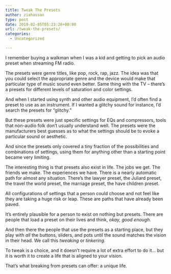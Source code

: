 ```yaml
---
title: Tweak The Presets
author: ziahassan
type: post
date: 2019-02-05T05:23:28+00:00
url: /tweak-the-presets/
categories:
  - Uncategorized

---
```

I remember buying a walkman when I was a kid and getting to pick an audio preset when streaming FM radio. 

The presets were genre titles, like pop, rock, rap, jazz. The idea was that you could select the appropriate genre and the device would make that particular type of music sound even better. Same thing with the TV &#8211; there&#8217;s a presets for different levels of saturation and color settings. 

And when I started using synth and other audio equipment, I&#8217;d often find a preset to use as an instrument. If I wanted a glitchy sound for instance, I&#8217;d search the presets for “glitchy.” 

But these presets were just specific settings for EQs and compressors, tools that non-audio folk don&#8217;t usually understand well. The presets were the manufacturers best guesses as to what the settings should be to evoke a particular sound or aesthetic. 

And since the presets only covered a tiny fraction of the possibilities and combinations of settings, using them for anything other than a starting point became very limiting. 

The interesting thing is that presets also exist in life. The jobs we get. The friends we make. The experiences we have. There is a nearly automatic path for almost any situation. There&#8217;s the lawyer preset, the Juliard preset, the travel the world preset, the marriage preset, the have children preset. 

All configurations of settings that a person could choose and not feel like they are taking a huge risk or leap. These are paths that have already been paved. 

It&#8217;s entirely plausible for a person to exist on nothing but presets. There are people that load a preset on their lives and think, _okay, good enough._

And then there the people that use the presets as a starting place, but they play with _all_ the buttons, sliders, and pots until the sound matches the vision in their head. We call this _tweaking_ or _tinkering._

To tweak is a choice, and it doesn&#8217;t require a lot of extra effort to do it&#8230; but it is worth it to create a life that is aligned to your vision. 

That&#8217;s what breaking from presets can offer: a unique life.